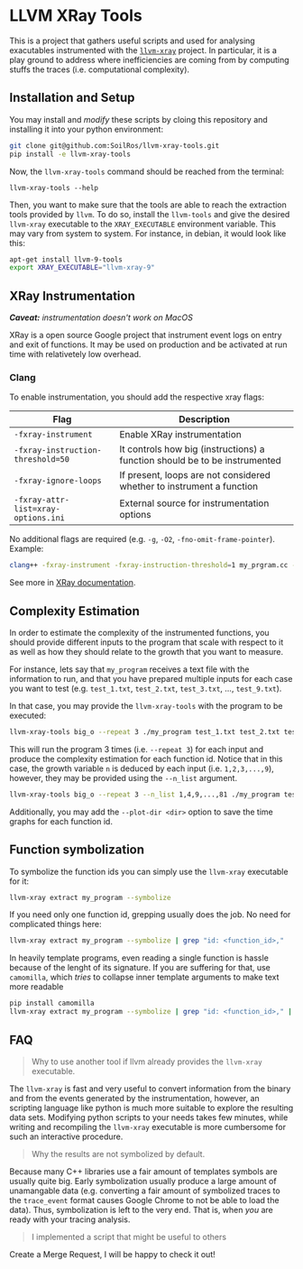 # LLVM XRay Tools

This is a project that gathers useful scripts and used for analysing exacutables
instrumented with the [`llvm-xray`](https://llvm.org/docs/XRay.html) project.
In particular, it is a play ground to address where inefficiencies are coming
from by computing stuffs the traces (i.e. computational complexity).

## Installation and Setup

You may install and _modify_ these scripts by cloing this repository and
installing it into your python environment:

```bash
git clone git@github.com:SoilRos/llvm-xray-tools.git
pip install -e llvm-xray-tools
```

Now, the `llvm-xray-tools` command should be reached from the terminal:

```
llvm-xray-tools --help
```

Then, you want to make sure that the tools are able to reach the extraction
tools provided by `llvm`. To do so, install the `llvm-tools` and give the
desired `llvm-xray` executable to the `XRAY_EXECUTABLE` environment variable.
This may vary from system to system. For instance, in debian, it would look like
this:

```bash
apt-get install llvm-9-tools
export XRAY_EXECUTABLE="llvm-xray-9"
```

## XRay Instrumentation

_**Caveat:** instrumentation doesn't work on MacOS_


XRay is a open source Google project that instrument event logs on entry and
exit of functions. It may be used on production and be activated at run time
with relativetely low overhead.


### Clang

To enable instrumentation, you should add the respective xray flags:

| Flag                                  | Description                                                                |
| ------------------------------------- | -------------------------------------------------------------------------- |
| `-fxray-instrument`                   | Enable XRay instrumentation                                                |
| `-fxray-instruction-threshold=50`     | It controls how big (instructions) a function should be to be instrumented |
| `-fxray-ignore-loops`                 | If present, loops are not considered whether to instrument a function      |
| `-fxray-attr-list=xray-options.ini`   | External source for instrumentation options                                |

No additional flags are required (e.g. `-g`, `-O2`, `-fno-omit-frame-pointer`).
Example:

```bash
clang++ -fxray-instrument -fxray-instruction-threshold=1 my_prgram.cc -o my_program
```

See more in [XRay documentation](https://llvm.org/docs/XRay.html).

## Complexity Estimation

In order to estimate the complexity of the instrumented functions, you should
provide different inputs to the program that scale with respect to it as well as
how they should relate to the growth that you want to measure.

For instance, lets say that `my_program` receives a text file with the
information to run, and that you have prepared multiple inputs for each case you
want to test (e.g. `test_1.txt`, `test_2.txt`, `test_3.txt`, ..., `test_9.txt`).

In that case, you may provide the `llvm-xray-tools` with the program to be
executed:

```bash
llvm-xray-tools big_o --repeat 3 ./my_program test_1.txt test_2.txt test_3.txt ... test_9.txt
```

This will run the program 3 times (i.e. `--repeat 3`) for each input and produce
the complexity estimation for each function id. Notice that in this case, the
growth variable `n` is deduced by each input (i.e. `1,2,3,...,9`), however, they
may be provided using the `--n_list` argument.

```bash
llvm-xray-tools big_o --repeat 3 --n_list 1,4,9,...,81 ./my_program test_1.txt test_2.txt test_3.txt ... test_9.txt
```

Additionally, you may add the `--plot-dir <dir>` option to save the time graphs
for each function id.

## Function symbolization

To symbolize the function ids you can simply use the `llvm-xray` executable for
it:

```bash
llvm-xray extract my_program --symbolize
```

If you need only one function id, grepping usually does the job. No need for
complicated things here:

```bash
llvm-xray extract my_program --symbolize | grep "id: <function_id>,"
```

In heavily template programs, even reading a single function is hassle because
of the lenght of its signature. If you are suffering for that, use `camomilla`,
which _tries_ to collapse inner template arguments to make text more readable

```bash
pip install camomilla
llvm-xray extract my_program --symbolize | grep "id: <function_id>," | camomilla
```

## FAQ

> Why to use another tool if llvm already provides the `llvm-xray` executable.

The `llvm-xray` is fast and very useful to convert information from the binary
and from the events generated by the instrumentation, however, an scripting
language like python is much more suitable to explore the resulting data sets.
Modifying python scripts to your needs takes few minutes, while writing and
recompiling the `llvm-xray` executable is more cumbersome for such an
interactive procedure.

> Why the results are not symbolized by default.

Because many C++ libraries use a fair amount of templates symbols are usually
quite big. Early symbolization usually produce a large amount of unamangable
data (e.g. converting a fair amount of symbolized traces to the `trace_event`
format causes Google Chrome to not be able to load the data). Thus,
symbolization is left to the very end. That is, when _you_ are ready with your
tracing analysis.

> I implemented a script that might be useful to others

Create a Merge Request, I will be happy to check it out!
